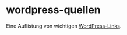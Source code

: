 wordpress-quellen
=================

Eine Auflistung von wichtigen [WordPress-Links](https://github.com/Perun/wordpress-quellen/blob/master/links.md).
